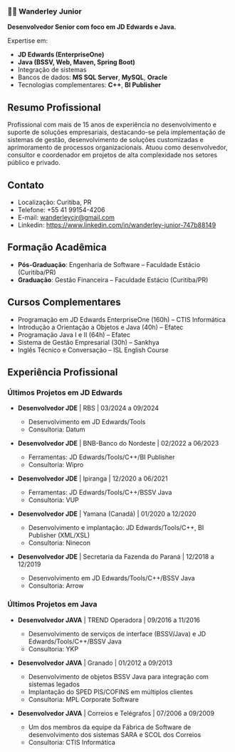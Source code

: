 ### 👨‍💻 Wanderley Junior
**Desenvolvedor Senior com foco em **JD Edwards** e **Java**.**

Expertise em:
- **JD Edwards (EnterpriseOne)**
- **Java (BSSV, Web, Maven, Spring Boot)**
- Integração de sistemas
- Bancos de dados: **MS SQL Server**, **MySQL**, **Oracle**
- Tecnologias complementares: **C++**, **BI Publisher**

## Resumo Profissional
Profissional com mais de 15 anos de experiência no desenvolvimento e suporte de soluções empresariais, destacando-se pela implementação de sistemas de gestão, desenvolvimento de soluções customizadas e aprimoramento de processos organizacionais. Atuou como desenvolvedor, consultor e coordenador em projetos de alta complexidade nos setores público e privado.

## Contato
- Localização: Curitiba, PR
- Telefone: +55 41 99154-4206
- E-mail: wanderleycjr@gmail.com
- Linkedin: https://www.linkedin.com/in/wanderley-junior-747b88149

## Formação Acadêmica
- **Pós-Graduação**: Engenharia de Software – Faculdade Estácio (Curitiba/PR)
- **Graduação**: Gestão Financeira – Faculdade Estácio (Curitiba/PR)

## Cursos Complementares
- Programação em JD Edwards EnterpriseOne (160h) – CTIS Informática
- Introdução a Orientação a Objetos e Java (40h) – Efatec
- Programação Java I e II (64h) – Efatec
- Sistema de Gestão Empresarial (30h) – Sankhya
- Inglês Técnico e Conversação – ISL English Course

## Experiência Profissional

### Últimos Projetos em JD Edwards

- **Desenvolvedor JDE** | RBS | 03/2024 a 09/2024
  - Desenvolvimento em JD Edwards/Tools
  - Consultoria: Datum

- **Desenvolvedor JDE** | BNB-Banco do Nordeste | 02/2022 a 06/2023
  - Ferramentas: JD Edwards/Tools/C++/BI Publisher
  - Consultoria: Wipro

- **Desenvolvedor JDE** | Ipiranga | 12/2020 a 06/2021
  - Ferramentas: JD Edwards/Tools/C++/BSSV Java
  - Consultoria: VUP

- **Desenvolvedor JDE** | Yamana (Canadá) | 01/2020 a 12/2020
  - Desenvolvimento e implantação: JD Edwards/Tools/C++, BI Publisher (XML/XSL)
  - Consultoria: Ninecon

- **Desenvolvedor JDE** | Secretaria da Fazenda do Paraná | 12/2018 a 12/2019
  - Desenvolvimento em JD Edwards/Tools/C++/BSSV Java
  - Consultoria: Arrow

### Últimos Projetos em Java

- **Desenvolvedor JAVA** | TREND Operadora | 09/2016 a 11/2016
  - Desenvolvimento de serviços de interface (BSSV/Java) e JD Edwards/Tools/C++/BSSV Java
  - Consultoria: YKP

- **Desenvolvedor JAVA** | Granado | 01/2012 a 09/2013
  - Desenvolvimento de objetos BSSV Java para integração com sistemas legados
  - Implantação do SPED PIS/COFINS em múltiplos clientes
  - Consultoria: MPL Corporate Software

- **Desenvolvedor JAVA** | Correios e Telégrafos | 07/2006 a 09/2009
  - Um dos membros da equipe da Fábrica de Software de desenvolvimento dos sistemas SARA e SCOL dos Correios
  - Consultoria: CTIS Informática

